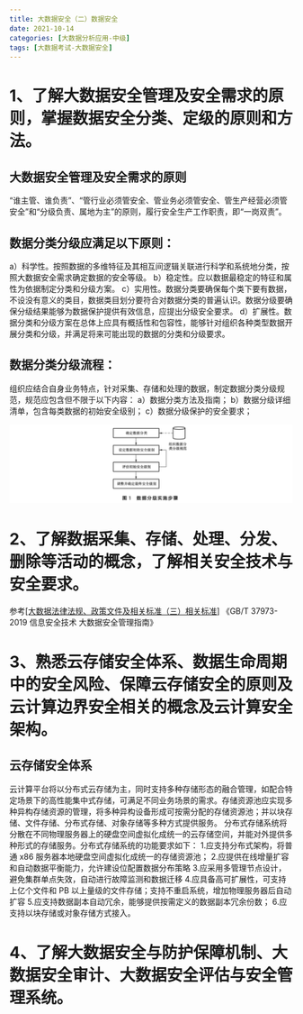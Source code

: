 ```yaml
---
title: 大数据安全（二）数据安全
date: 2021-10-14
categories: [大数据分析应用-中级]
tags: [大数据考试-大数据安全]
---
```



# 1、了解大数据安全管理及安全需求的原则，掌握数据安全分类、定级的原则和方法。
## 大数据安全管理及安全需求的原则
“谁主管、谁负责”、“管行业必须管安全、管业务必须管安全、管生产经营必须管安全”和“分级负责、属地为主”的原则，履行安全生产工作职责，即“一岗双责”。

## 数据分类分级应满足以下原则：
a）科学性。按照数据的多维特征及其相互间逻辑关联进行科学和系统地分类，按照大数据安全需求确定数据的安全等级。
b）稳定性。应以数据最稳定的特征和属性为依据制定分类和分级方案。
c）实用性。数据分类要确保每个类下要有数据，不设没有意义的类目，数据类目划分要符合对数据分类的普遍认识。数据分级要确保分级结果能够为数据保护提供有效信息，应提出分级安全要求。
d）扩展性。数据分类和分级方案在总体上应具有概括性和包容性，能够针对组织各种类型数据开展分类和分级，并满足将来可能出现的数据的分类和分级要求。

## 数据分类分级流程：
组织应结合自身业务特点，针对采集、存储和处理的数据，制定数据分类分级规范，规范应包含但不限于以下内容：
a）数据分类方法及指南；
b）数据分级详细清单，包含每类数据的初始安全级别；
c）数据分级保护的安全要求；

![](/images/bigdata/2-13.png) 

# 2、了解数据采集、存储、处理、分发、删除等活动的概念，了解相关安全技术与安全要求。
参考[[大数据法律法规、政策文件及相关标准（三）相关标准]](/2021/10/11/大数据考试/一、大数据法律法规、政策文件及相关标准/大数据法律法规、政策文件及相关标准（三）相关标准/) 《GB/T 37973-2019 信息安全技术 大数据安全管理指南》

# 3、熟悉云存储安全体系、数据生命周期中的安全风险、保障云存储安全的原则及云计算边界安全相关的概念及云计算安全架构。
## 云存储安全体系
云计算平台将以分布式云存储为主，同时支持多种存储形态的融合管理，如配合特定场景下的高性能集中式存储，可满足不同业务场景的需求。存储资源池应实现多种异构存储资源的管理，将多种异构设备形成可按需分配的存储资源池；并以块存储、文件存储、分布式存储、对象存储等多种方式提供服务。
分布式存储系统将分散在不同物理服务器上的硬盘空间虚拟化成统一的云存储空间，并能对外提供多种形式的存储服务。分布式存储系统的功能要求如下：
1.应支持分布式架构，将普通 x86 服务器本地硬盘空间虚拟化成统一的存储资源池；
2.应提供在线增量扩容和自动数据平衡能力，允许建设位配置数据分布策略
3.应采用多管理节点设计，避免集群单点失效，自动进行故障监测和数据迁移
4.应具备高可扩展性，可支持上亿个文件和 PB 以上量级的文件存储；支持不重启系统，增加物理服务器后自动扩容
5.应支持数据副本自动冗余，能够提供按需定义的数据副本冗余份数；
6.应支持以块存储或对象存储方式接入。


# 4、了解大数据安全与防护保障机制、大数据安全审计、大数据安全评估与安全管理系统。
